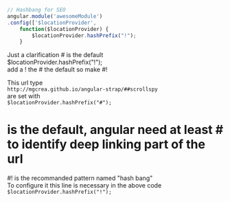 ````js
// Hashbang for SEO
angular.module('awesomeModule')
.config(['$locationProvider',
    function($locationProvider) {
        $locationProvider.hashPrefix("!");
    }
````

Just a clarification # is the default      
$locationProvider.hashPrefix("!");     
add a ! the # the default so make #!     

This url type     
````http://mgcrea.github.io/angular-strap/##scrollspy````     
are set with    
````$locationProvider.hashPrefix("#");````    

# is the default, angular need at least # to identify deep linking part of the url      
#! is the recommanded pattern named "hash bang"     
To configure it this line is necessary in the above code 
````$locationProvider.hashPrefix("!");````

